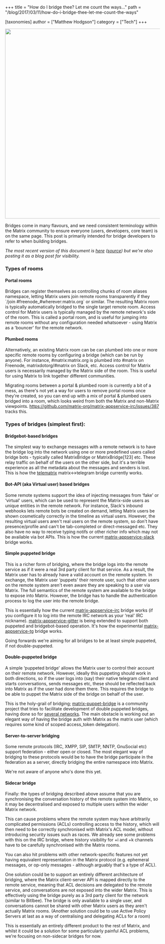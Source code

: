 +++
title = "How do I bridge thee?  Let me count the ways..."
path = "/blog/2017/03/11/how-do-i-bridge-thee-let-me-count-the-ways"

[taxonomies]
author = ["Matthew Hodgson"]
category = ["Tech"]
+++

<a href="https://xkcd.com/1810"><img class="aligncenter wp-image-2297" src="/blog/wp-content/uploads/2017/03/xkcd1810-matrixified-v2-1024x842.png" width="753" height="619" /></a>
<p id="types-of-bridging">Bridges come in many flavours, and we need consistent terminology within the Matrix community to ensure everyone (users, developers, core team) is on the same page. This post is primarily intended for bridge developers to refer to when building bridges.</p>
<em>The most recent version of this document is <a href="/docs/guides/types-of-bridging.html">here</a> (<a href="https://github.com/matrix-org/matrix-doc/blob/master/supporting-docs/guides/2017-03-11-types-of-bridging.md">source</a>) but we're also posting it as a blog post for visibility.</em>
<h3 id="types-of-rooms">Types of rooms</h3>
<h4>Portal rooms</h4>
Bridges can register themselves as controlling chunks of room aliases namespace, letting Matrix users join remote rooms transparently if they `/join #freenode_#wherever:matrix.org` or similar. The resulting Matrix room is typically automatically bridged to the single target remote room. Access control for Matrix users is typically managed by the remote network's side of the room. This is called a portal room, and is useful for jumping into remote rooms without any configuration needed whatsoever - using Matrix as a ‘bouncer' for the remote network.
<h4 id="plumbed-rooms">Plumbed rooms</h4>
Alternatively, an existing Matrix room can be can plumbed into one or more specific remote rooms by configuring a bridge (which can be run by anyone). For instance, #matrix:matrix.org is plumbed into #matrix on Freenode, matrixdotorg/#matrix on Slack, etc. Access control for Matrix users is necessarily managed by the Matrix side of the room. This is useful for using Matrix to link together different communities.

Migrating rooms between a portal &amp; plumbed room is currently a bit of a mess, as there's not yet a way for users to remove portal rooms once they're created, so you can end up with a mix of portal &amp; plumbed users bridged into a room, which looks weird from both the Matrix and non-Matrix viewpoints. https://github.com/matrix-org/matrix-appservice-irc/issues/387 tracks this.
<h3 id="types-of-bridges-simplest-first">Types of bridges (simplest first):</h3>
<h4 id="bridgebot-based-bridges">Bridgebot-based bridges</h4>
The simplest way to exchange messages with a remote network is to have the bridge log into the network using one or more predefined users called bridge bots - typically called MatrixBridge or MatrixBridge[123] etc. These relay traffic on behalf of the users on the other side, but it's a terrible experience as all the metadata about the messages and senders is lost. This is how the <a href="https://github.com/SijmenSchoon/telematrix">telematrix</a> matrix&lt;-&gt;telegram bridge currently works.
<h4 id="bot-api-aka-virtual-user-based-bridges">Bot-API (aka Virtual user) based bridges</h4>
Some remote systems support the idea of injecting messages from ‘fake' or ‘virtual' users, which can be used to represent the Matrix-side users as unique entities in the remote network. For instance, Slack's inbound webhooks lets remote bots be created on demand, letting Matrix users be shown cosmetically correctly in the timeline as virtual users. However, the resulting virtual users aren't real users on the remote system, so don't have presence/profile and can't be tab-completed or direct-messaged etc. They also have no way to receive typing notifs or other richer info which may not be available via bot APIs. This is how the current <a href="https://github.com/matrix-org/matrix-appservice-slack">matrix-appservice-slack</a> bridge works.
<h4 id="one-way-puppeted-bridge">Simple puppeted bridge</h4>
This is a richer form of bridging, where the bridge logs into the remote service as if it were a real 3rd party client for that service. As a result, the Matrix user has to already have a valid account on the remote system. In exchange, the Matrix user ‘puppets' their remote user, such that other users on the remote system aren't even aware they are speaking to a user via Matrix. The full semantics of the remote system are available to the bridge to expose into Matrix. However, the bridge has to handle the authentication process to log the user into the remote bridge.

This is essentially how the current <a href="https://github.com/matrix-org/matrix-appservice-irc">matrix-appservice-irc</a> bridge works (if you configure it to log into the remote IRC network as your ‘real' IRC nickname). <a href="https://github.com/matrix-org/matrix-appservice-gitter">matrix-appservice-gitter</a> is being extended to support both puppeted and bridgebot-based operation. It's how the experimental <a href="https://github.com/matrix-org/matrix-appservice-tg">matrix-appservice-tg</a> bridge works.

Going forwards we're aiming for all bridges to be at least simple puppeted, if not double-puppeted.
<h4 id="two-way-puppeted-bridge">Double-puppeted bridge</h4>
A simple ‘puppeted bridge' allows the Matrix user to control their account on their remote network. However, ideally this puppeting should work in both directions, so if the user logs into (say) their native telegram client and starts conversations, sends messages etc, these should be reflected back into Matrix as if the user had done them there. This requires the bridge to be able to puppet the Matrix side of the bridge on behalf of the user.

This is the holy-grail of bridging; <a href="https://github.com/matrix-hacks/matrix-puppet-bridge">matrix-puppet-bridge</a> is a community project that tries to facilitate development of double puppeted bridges, having done so for <a href="https://github.com/matrix-hacks/matrix-puppet-bridge#examples">several networks</a>. The main obstacle is working out an elegant way of having the bridge auth with Matrix as the matrix user (which requires some kind of scoped access_token delegation).
<h4 id="server-to-server-bridging">Server-to-server bridging</h4>
Some remote protocols (IRC, XMPP, SIP, SMTP, NNTP, GnuSocial etc) support federation - either open or closed. The most elegant way of bridging to these protocols would be to have the bridge participate in the federation as a server, directly bridging the entire namespace into Matrix.

We're not aware of anyone who's done this yet.
<h4 id="sidecar-bridge">Sidecar bridge</h4>
Finally: the types of bridging described above assume that you are synchronising the conversation history of the remote system into Matrix, so it may be decentralised and exposed to multiple users within the wider Matrix network.

This can cause problems where the remote system may have arbitrarily complicated permissions (ACLs) controlling access to the history, which will then need to be correctly synchronised with Matrix's ACL model, without introducing security issues such as races. We already see some problems with this on the IRC bridge, where history visibility for +i and +k channels have to be carefully synchronised with the Matrix rooms.

You can also hit problems with other network-specific features not yet having equivalent representation in the Matrix protocol (e.g. ephemeral messages, or op-only messages - although arguably that's a type of ACL).

One solution could be to support an entirely different architecture of bridging, where the Matrix client-server API is mapped directly to the remote service, meaning that ACL decisions are delegated to the remote service, and conversations are not exposed into the wider Matrix. This is effectively using the bridge purely as a 3rd party client for the network (similar to Bitlbee). The bridge is only available to a single user, and conversations cannot be shared with other Matrix users as they aren't actually Matrix rooms. (Another solution could be to use Active Policy Servers at last as a way of centralising and delegating ACLs for a room)

This is essentially an entirely different product to the rest of Matrix, and whilst it could be a solution for some particularly painful ACL problems, we're focusing on non-sidecar bridges for now.
